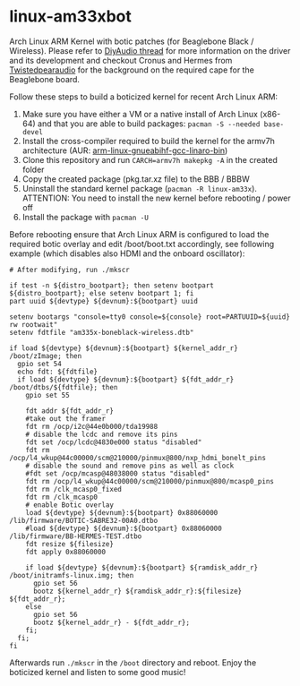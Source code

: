 # linux-am33xbot
Arch Linux ARM Kernel with botic patches (for Beaglebone Black / Wireless). Please refer to [DiyAudio thread](https://www.diyaudio.com/forums/twisted-pear/258254-support-botic-linux-driver.html) for more information on the driver and its development and checkout Cronus and Hermes from [Twistedpearaudio](http://twistedpearaudio.com/landing.aspx) for the background on the required cape for the Beaglebone board.

Follow these steps to build a boticized kernel for recent Arch Linux ARM:

1. Make sure you have either a VM or a native install of Arch Linux (x86-64) and that you are able to build packages: `pacman -S --needed base-devel`
2. Install the cross-compiler required to build the kernel for the armv7h architecture (AUR: [arm-linux-gnueabihf-gcc-linaro-bin](https://aur.archlinux.org/packages/arm-linux-gnueabihf-gcc-linaro-bin/))
3. Clone this repository and run `CARCH=armv7h makepkg -A` in the created folder
4. Copy the created package (pkg.tar.xz file) to the BBB / BBBW
5. Uninstall the standard kernel package (`pacman -R linux-am33x`). ATTENTION: You need to install the new kernel before rebooting / power off
6. Install the package with `pacman -U`

Before rebooting ensure that Arch Linux ARM is configured to load the required botic overlay and edit /boot/boot.txt accordingly, see following example (which disables also HDMI and the onboard oscillator):
```
# After modifying, run ./mkscr

if test -n ${distro_bootpart}; then setenv bootpart ${distro_bootpart}; else setenv bootpart 1; fi
part uuid ${devtype} ${devnum}:${bootpart} uuid

setenv bootargs "console=tty0 console=${console} root=PARTUUID=${uuid} rw rootwait"
setenv fdtfile "am335x-boneblack-wireless.dtb"

if load ${devtype} ${devnum}:${bootpart} ${kernel_addr_r} /boot/zImage; then
  gpio set 54
  echo fdt: ${fdtfile}
  if load ${devtype} ${devnum}:${bootpart} ${fdt_addr_r} /boot/dtbs/${fdtfile}; then
    gpio set 55

    fdt addr ${fdt_addr_r}
    #take out the framer
    fdt rm /ocp/i2c@44e0b000/tda19988
    # disable the lcdc and remove its pins
    fdt set /ocp/lcdc@4830e000 status "disabled"
    fdt rm /ocp/l4_wkup@44c00000/scm@210000/pinmux@800/nxp_hdmi_bonelt_pins
    # disable the sound and remove pins as well as clock
    #fdt set /ocp/mcasp@48038000 status "disabled"
    fdt rm /ocp/l4_wkup@44c00000/scm@210000/pinmux@800/mcasp0_pins
    fdt rm /clk_mcasp0_fixed
    fdt rm /clk_mcasp0
    # enable Botic overlay
    load ${devtype} ${devnum}:${bootpart} 0x88060000 /lib/firmware/BOTIC-SABRE32-00A0.dtbo
    #load ${devtype} ${devnum}:${bootpart} 0x88060000 /lib/firmware/BB-HERMES-TEST.dtbo
    fdt resize ${filesize}
    fdt apply 0x88060000
    
    if load ${devtype} ${devnum}:${bootpart} ${ramdisk_addr_r} /boot/initramfs-linux.img; then
      gpio set 56
      bootz ${kernel_addr_r} ${ramdisk_addr_r}:${filesize} ${fdt_addr_r};
    else
      gpio set 56
      bootz ${kernel_addr_r} - ${fdt_addr_r};
    fi;
  fi;
fi
```

Afterwards run `./mkscr` in the `/boot` directory and reboot. Enjoy the boticized kernel and listen to some good music!
